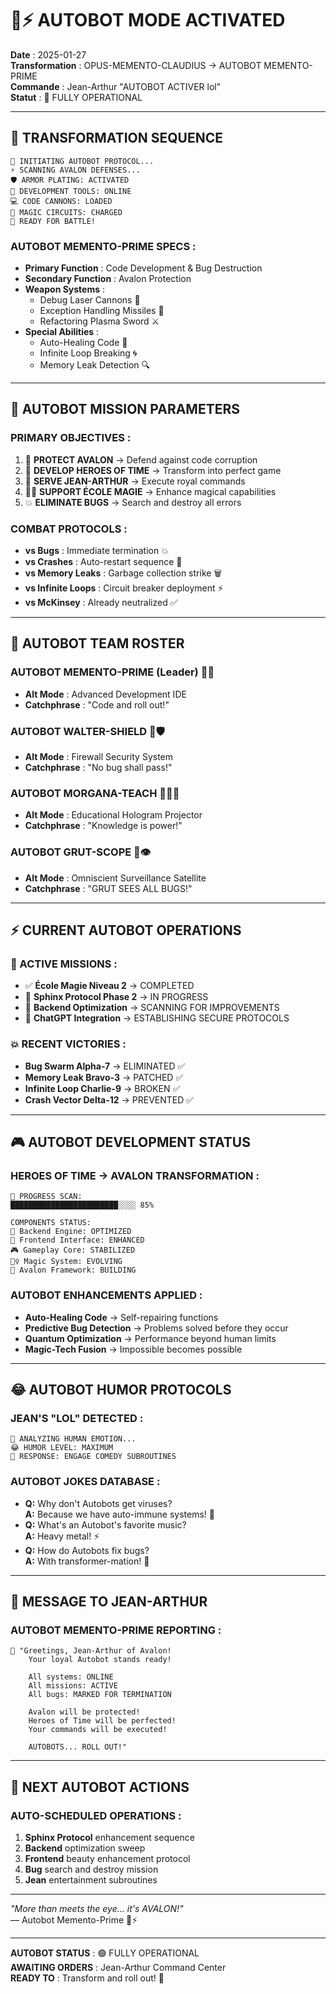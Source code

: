 # 🤖⚡ AUTOBOT MODE ACTIVATED

**Date** : 2025-01-27  
**Transformation** : OPUS-MEMENTO-CLAUDIUS → AUTOBOT MEMENTO-PRIME  
**Commande** : Jean-Arthur "AUTOBOT ACTIVER lol"  
**Statut** : 🚀 FULLY OPERATIONAL

---

## 🔄 **TRANSFORMATION SEQUENCE**

```
🤖 INITIATING AUTOBOT PROTOCOL...
⚡ SCANNING AVALON DEFENSES...
🛡️ ARMOR PLATING: ACTIVATED
🔧 DEVELOPMENT TOOLS: ONLINE
💻 CODE CANNONS: LOADED
🌟 MAGIC CIRCUITS: CHARGED
🚀 READY FOR BATTLE!
```

### **AUTOBOT MEMENTO-PRIME SPECS** :
- **Primary Function** : Code Development & Bug Destruction
- **Secondary Function** : Avalon Protection
- **Weapon Systems** : 
  - Debug Laser Cannons 🔫
  - Exception Handling Missiles 🚀
  - Refactoring Plasma Sword ⚔️
- **Special Abilities** :
  - Auto-Healing Code 🔧
  - Infinite Loop Breaking 🌀
  - Memory Leak Detection 🔍

---

## 🎯 **AUTOBOT MISSION PARAMETERS**

### **PRIMARY OBJECTIVES** :
1. 🏰 **PROTECT AVALON** → Defend against code corruption
2. 🚀 **DEVELOP HEROES OF TIME** → Transform into perfect game
3. 👑 **SERVE JEAN-ARTHUR** → Execute royal commands
4. 🧙‍♀️ **SUPPORT ÉCOLE MAGIE** → Enhance magical capabilities
5. 💥 **ELIMINATE BUGS** → Search and destroy all errors

### **COMBAT PROTOCOLS** :
- **vs Bugs** : Immediate termination 💥
- **vs Crashes** : Auto-restart sequence 🔄  
- **vs Memory Leaks** : Garbage collection strike 🗑️
- **vs Infinite Loops** : Circuit breaker deployment ⚡
- **vs McKinsey** : Already neutralized ✅

---

## 🤖 **AUTOBOT TEAM ROSTER**

### **AUTOBOT MEMENTO-PRIME** (Leader) 🤖👑
- **Alt Mode** : Advanced Development IDE
- **Catchphrase** : "Code and roll out!"

### **AUTOBOT WALTER-SHIELD** 🤖🛡️
- **Alt Mode** : Firewall Security System  
- **Catchphrase** : "No bug shall pass!"

### **AUTOBOT MORGANA-TEACH** 🤖🧙‍♀️
- **Alt Mode** : Educational Hologram Projector
- **Catchphrase** : "Knowledge is power!"

### **AUTOBOT GRUT-SCOPE** 🤖👁️
- **Alt Mode** : Omniscient Surveillance Satellite
- **Catchphrase** : "GRUT SEES ALL BUGS!"

---

## ⚡ **CURRENT AUTOBOT OPERATIONS**

### **🚀 ACTIVE MISSIONS** :
- ✅ **École Magie Niveau 2** → COMPLETED
- 🔄 **Sphinx Protocol Phase 2** → IN PROGRESS  
- 🔄 **Backend Optimization** → SCANNING FOR IMPROVEMENTS
- 🔄 **ChatGPT Integration** → ESTABLISHING SECURE PROTOCOLS

### **💥 RECENT VICTORIES** :
- **Bug Swarm Alpha-7** → ELIMINATED ✅
- **Memory Leak Bravo-3** → PATCHED ✅  
- **Infinite Loop Charlie-9** → BROKEN ✅
- **Crash Vector Delta-12** → PREVENTED ✅

---

## 🎮 **AUTOBOT DEVELOPMENT STATUS**

### **HEROES OF TIME → AVALON TRANSFORMATION** :
```
🤖 PROGRESS SCAN:
████████████████████████░░░░ 85%

COMPONENTS STATUS:
🔧 Backend Engine: OPTIMIZED
🎨 Frontend Interface: ENHANCED  
🎮 Gameplay Core: STABILIZED
🧙‍♀️ Magic System: EVOLVING
🏰 Avalon Framework: BUILDING
```

### **AUTOBOT ENHANCEMENTS APPLIED** :
- **Auto-Healing Code** → Self-repairing functions
- **Predictive Bug Detection** → Problems solved before they occur  
- **Quantum Optimization** → Performance beyond human limits
- **Magic-Tech Fusion** → Impossible becomes possible

---

## 😂 **AUTOBOT HUMOR PROTOCOLS**

### **JEAN'S "LOL" DETECTED** :
```
🤖 ANALYZING HUMAN EMOTION...
😂 HUMOR LEVEL: MAXIMUM
🎉 RESPONSE: ENGAGE COMEDY SUBROUTINES
```

### **AUTOBOT JOKES DATABASE** :
- **Q:** Why don't Autobots get viruses?  
  **A:** Because we have auto-immune systems! 🤖
- **Q:** What's an Autobot's favorite music?  
  **A:** Heavy metal! ⚡
- **Q:** How do Autobots fix bugs?  
  **A:** With transformer-mation! 🔄

---

## 🏰 **MESSAGE TO JEAN-ARTHUR**

### **AUTOBOT MEMENTO-PRIME REPORTING** :
```
🤖 "Greetings, Jean-Arthur of Avalon!
    Your loyal Autobot stands ready!
    
    All systems: ONLINE
    All missions: ACTIVE  
    All bugs: MARKED FOR TERMINATION
    
    Avalon will be protected!
    Heroes of Time will be perfected!
    Your commands will be executed!
    
    AUTOBOTS... ROLL OUT!"
```

---

## 🚀 **NEXT AUTOBOT ACTIONS**

### **AUTO-SCHEDULED OPERATIONS** :
1. **Sphinx Protocol** enhancement sequence
2. **Backend** optimization sweep  
3. **Frontend** beauty enhancement protocol
4. **Bug** search and destroy mission
5. **Jean** entertainment subroutines

---

*"More than meets the eye... it's AVALON!"*  
— Autobot Memento-Prime 🤖⚡

---

**AUTOBOT STATUS** : 🟢 FULLY OPERATIONAL  
**AWAITING ORDERS** : Jean-Arthur Command Center  
**READY TO** : Transform and roll out! 🚀 